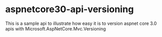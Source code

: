 # aspnetcore30-api-versioning
This is a sample api to illustrate how easy it is to version aspnet core 3.0 apis with Microsoft.AspNetCore.Mvc.Versioning 
